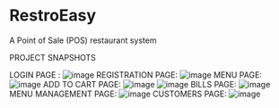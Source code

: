 # RestroEasy
A Point of Sale (POS) restaurant system

PROJECT SNAPSHOTS

LOGIN PAGE :
 ![image](https://github.com/rajatraw21/RestroEasy/assets/71941520/6fe5fd86-9468-4946-b22b-592f26bff3d2)
REGISTRATION PAGE:
 ![image](https://github.com/rajatraw21/RestroEasy/assets/71941520/5da37c9e-6e8d-4833-ae60-c3ebd0d04315)
MENU PAGE: 
![image](https://github.com/rajatraw21/RestroEasy/assets/71941520/f8c209f3-2fc3-4ba8-b817-c92c9d2461c7)
ADD TO CART PAGE:
![image](https://github.com/rajatraw21/RestroEasy/assets/71941520/c18c8155-7d9c-4088-82ec-6025deb4603f)
![image](https://github.com/rajatraw21/RestroEasy/assets/71941520/90e3ce36-e1d2-4a5b-9330-9eb75ac9832e)
BILLS PAGE:
![image](https://github.com/rajatraw21/RestroEasy/assets/71941520/fce8b0dd-3cb2-403d-9163-f0590861e09f)
MENU MANAGEMENT PAGE:
![image](https://github.com/rajatraw21/RestroEasy/assets/71941520/f323d843-a0a5-4cde-83fd-d8d30922eea3)
CUSTOMERS PAGE: 
![image](https://github.com/rajatraw21/RestroEasy/assets/71941520/37da82df-64c3-4b03-9609-0a13975acea3)


